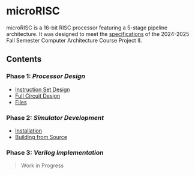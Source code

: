 # microRISC
microRISC is a 16-bit RISC processor featuring a 5-stage pipeline architecture. It was designed to meet the [specifications](https://online-learning2024-2025.gidatarim.edu.tr/pluginfile.php/18890/mod_assign/introattachment/0/CORG_Project_II.pdf?forcedownload=1) of the 2024-2025 Fall Semester Computer Architecture Course Project II.

## Contents

### Phase 1: *Processor Design*
- [Instruction Set Design](docs/design/instructions.md)
- [Full Circuit Design](docs/stages.png)
- [Files]()

### Phase 2: *Simulator Development*
- [Installation](docs/simulator/installation)
- [Building from Source]()

### Phase 3: *Verilog Implementation* 
> Work in Progress
